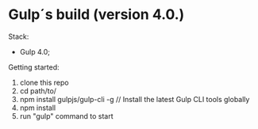 # Gulp´s build (version 4.0.)

Stack:

- Gulp 4.0;

Getting started:

1. clone this repo
2. cd path/to/
3. npm install gulpjs/gulp-cli -g // Install the latest Gulp CLI tools globally
4. npm install
5. run "gulp" command to start